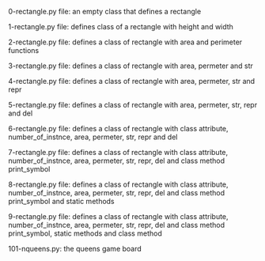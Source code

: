0-rectangle.py file: an empty class that defines a rectangle

1-rectangle.py file: defines class of a rectangle with height and width

2-rectangle.py file: defines a class of rectangle with area and perimeter functions

3-rectangle.py file: defines a class of rectangle with area, permeter and str

4-rectangle.py file: defines a class of rectangle with area, permeter, str and repr

5-rectangle.py file: defines a class of rectangle with area, permeter, str, repr and del

6-rectangle.py file: defines a class of rectangle with class attribute, number_of_instnce, area, permeter, str, repr and del

7-rectangle.py file: defines a class of rectangle with class attribute, number_of_instnce, area, permeter, str, repr, del and class method print_symbol

8-rectangle.py file: defines a class of rectangle with class attribute, number_of_instnce, area, permeter, str, repr, del and class method print_symbol and static methods

9-rectangle.py file: defines a class of rectangle with class attribute, number_of_instnce, area, permeter, str, repr, del and class method print_symbol, static methods and class method

101-nqueens.py: the queens game board